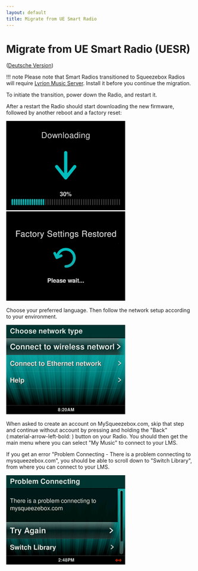 ```yaml
---
layout: default
title: Migrate from UE Smart Radio
---
```


# Migrate from UE Smart Radio (UESR)

([Deutsche Version](migrate-from-uesr-de.md))

!!! note
    Please note that Smart Radios transitioned to Squeezebox Radios will require [Lyrion Music Server](../getting-started/index.md)</a>. Install it before you continue the migration.

To initiate the transition, power down the Radio, and restart it.

<!-- navigate to "Advanced Settings" on your Smart Radio and scroll down to select "Switch to Squeezebox", then "Free your music".

![](assets/uesr-migration/migrate-uesr-sb.png)
![](assets/uesr-migration/migrate-uesr-sb-free.png)
-->

After a restart the Radio should start downloading the new firmware, followed by another reboot and a factory reset:

![](assets/uesr-migration/waiting-progress-download.png)
![](assets/uesr-migration/factory-restore.png)

Choose your preferred language. Then follow the network setup according to your environment.

![](assets/uesr-migration/choose-network.png)

When asked to create an account on MySqueezebox.com, skip that step and continue without account by pressing and holding the "Back" (:material-arrow-left-bold: ) button on your Radio. You should then get the main menu where you can select "My Music" to connect to your LMS.

If you get an error "Problem Connecting - There is a problem connecting to mysqueezebox.com", you should be able to scroll down to "Switch Library", from where you can connect to your LMS.

![](assets/uesr-migration/problem-connecting-mysb.png)
